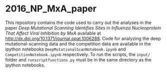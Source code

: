 # 2016_NP_MxA_paper
This repository contains the code used to carry out the analyses in the paper *Deep Mutational Scanning Identifies Sites in Influenza Nucleoprotein That Affect Viral Inhibition by MxA* available at http://dx.doi.org/10.1371/journal.ppat.1006288. Code for analyzing the deep mutational-scanning data and the competition data are available in the ipython notebooks `DeepMutationalScanNotebook.ipynb` and `CompetitionNotebook.ipynb` respectively. To run the scripts, the `input/` folder and `runscriptfunctions.py` must be in the same directory as the ipython notebooks.
